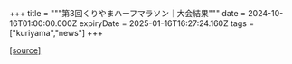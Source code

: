 +++
title = """第3回くりやまハーフマラソン｜大会結果"""
date = 2024-10-16T01:00:00.000Z
expiryDate = 2025-01-16T16:27:24.160Z
tags = ["kuriyama","news"]
+++


[[source]](https://www.town.kuriyama.hokkaido.jp/site/kuriyama-harf/29146.html)
